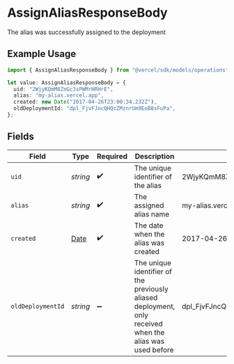 # AssignAliasResponseBody

The alias was successfully assigned to the deployment

## Example Usage

```typescript
import { AssignAliasResponseBody } from "@vercel/sdk/models/operations";

let value: AssignAliasResponseBody = {
  uid: "2WjyKQmM8ZnGcJsPWMrHRHrE",
  alias: "my-alias.vercel.app",
  created: new Date("2017-04-26T23:00:34.232Z"),
  oldDeploymentId: "dpl_FjvFJncQHQcZMznrUm9EoB8sFuPa",
};
```

## Fields

| Field                                                                                                    | Type                                                                                                     | Required                                                                                                 | Description                                                                                              | Example                                                                                                  |
| -------------------------------------------------------------------------------------------------------- | -------------------------------------------------------------------------------------------------------- | -------------------------------------------------------------------------------------------------------- | -------------------------------------------------------------------------------------------------------- | -------------------------------------------------------------------------------------------------------- |
| `uid`                                                                                                    | *string*                                                                                                 | :heavy_check_mark:                                                                                       | The unique identifier of the alias                                                                       | 2WjyKQmM8ZnGcJsPWMrHRHrE                                                                                 |
| `alias`                                                                                                  | *string*                                                                                                 | :heavy_check_mark:                                                                                       | The assigned alias name                                                                                  | my-alias.vercel.app                                                                                      |
| `created`                                                                                                | [Date](https://developer.mozilla.org/en-US/docs/Web/JavaScript/Reference/Global_Objects/Date)            | :heavy_check_mark:                                                                                       | The date when the alias was created                                                                      | 2017-04-26T23:00:34.232Z                                                                                 |
| `oldDeploymentId`                                                                                        | *string*                                                                                                 | :heavy_minus_sign:                                                                                       | The unique identifier of the previously aliased deployment, only received when the alias was used before | dpl_FjvFJncQHQcZMznrUm9EoB8sFuPa                                                                         |